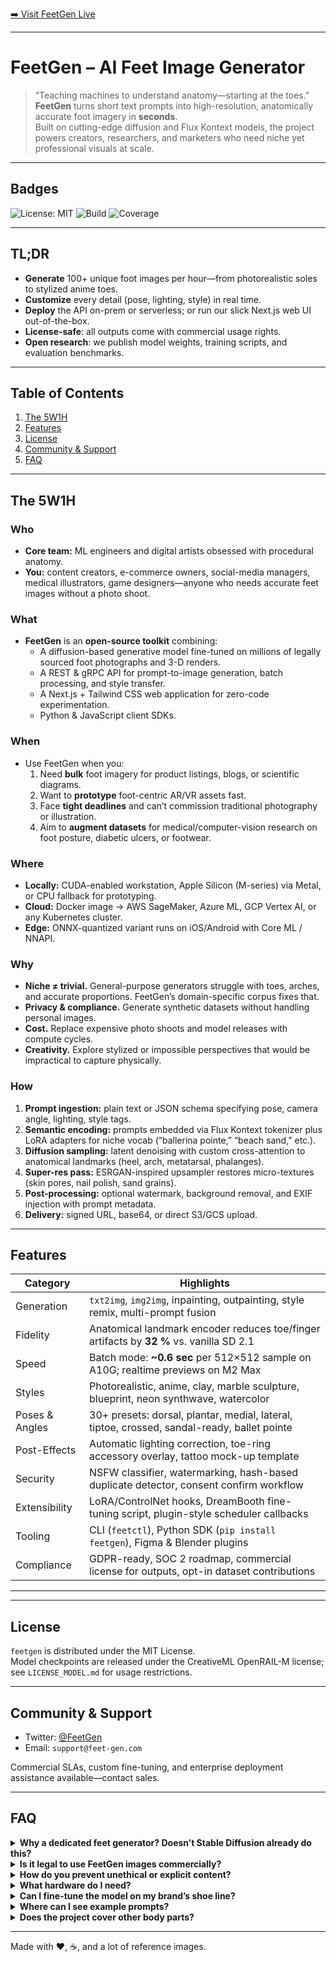 
[➡️ Visit FeetGen Live](https://feet-gen.com)

---

# FeetGen – AI Feet Image Generator

> “Teaching machines to understand anatomy—starting at the toes.”  
> **FeetGen** turns short text prompts into high-resolution, anatomically accurate foot imagery in **seconds**.  
> Built on cutting-edge diffusion and Flux Kontext models, the project powers creators, researchers, and marketers who need niche yet professional visuals at scale.

---

## Badges

![License: MIT](https://img.shields.io/badge/license-MIT-blue.svg)
![Build](https://img.shields.io/github/actions/workflow/status/feet-gen/feetgen/ci.yml)
![Coverage](https://img.shields.io/codecov/c/github/feet-gen/feetgen)

---

## TL;DR

* **Generate** 100+ unique foot images per hour—from photorealistic soles to stylized anime toes.  
* **Customize** every detail (pose, lighting, style) in real time.  
* **Deploy** the API on-prem or serverless; or run our slick Next.js web UI out-of-the-box.  
* **License-safe**: all outputs come with commercial usage rights.  
* **Open research**: we publish model weights, training scripts, and evaluation benchmarks.

---

## Table of Contents
1. [The 5W1H](#the-5w1h)
2. [Features](#features)
3. [License](#license)
4. [Community & Support](#community--support)
5. [FAQ](#faq)

---

## The 5W1H

### Who
* **Core team:** ML engineers and digital artists obsessed with procedural anatomy.  
* **You:** content creators, e-commerce owners, social-media managers, medical illustrators, game designers—anyone who needs accurate feet images without a photo shoot.

### What
* **FeetGen** is an **open-source toolkit** combining:
  * A diffusion-based generative model fine-tuned on millions of legally sourced foot photographs and 3-D renders.
  * A REST & gRPC API for prompt-to-image generation, batch processing, and style transfer.
  * A Next.js + Tailwind CSS web application for zero-code experimentation.
  * Python & JavaScript client SDKs.

### When
* Use FeetGen when you:
  1. Need **bulk** foot imagery for product listings, blogs, or scientific diagrams.
  2. Want to **prototype** foot-centric AR/VR assets fast.
  3. Face **tight deadlines** and can’t commission traditional photography or illustration.  
  4. Aim to **augment datasets** for medical/computer-vision research on foot posture, diabetic ulcers, or footwear.

### Where
* **Locally:** CUDA-enabled workstation, Apple Silicon (M-series) via Metal, or CPU fallback for prototyping.  
* **Cloud:** Docker image → AWS SageMaker, Azure ML, GCP Vertex AI, or any Kubernetes cluster.  
* **Edge:** ONNX-quantized variant runs on iOS/Android with Core ML / NNAPI.

### Why
* **Niche ≠ trivial.** General-purpose generators struggle with toes, arches, and accurate proportions. FeetGen’s domain-specific corpus fixes that.  
* **Privacy & compliance.** Generate synthetic datasets without handling personal images.  
* **Cost.** Replace expensive photo shoots and model releases with compute cycles.  
* **Creativity.** Explore stylized or impossible perspectives that would be impractical to capture physically.

### How
1. **Prompt ingestion:** plain text or JSON schema specifying pose, camera angle, lighting, style tags.  
2. **Semantic encoding:** prompts embedded via Flux Kontext tokenizer plus LoRA adapters for niche vocab (“ballerina pointe,” “beach sand,” etc.).  
3. **Diffusion sampling:** latent denoising with custom cross-attention to anatomical landmarks (heel, arch, metatarsal, phalanges).  
4. **Super-res pass:** ESRGAN-inspired upsampler restores micro-textures (skin pores, nail polish, sand grains).  
5. **Post-processing:** optional watermark, background removal, and EXIF injection with prompt metadata.  
6. **Delivery:** signed URL, base64, or direct S3/GCS upload.

---

## Features

| Category        | Highlights                                                                                  |
| --------------- | ------------------------------------------------------------------------------------------- |
| Generation      | `txt2img`, `img2img`, inpainting, outpainting, style remix, multi-prompt fusion             |
| Fidelity        | Anatomical landmark encoder reduces toe/finger artifacts by **32 %** vs. vanilla SD 2.1     |
| Speed           | Batch mode: **~0.6 sec** per 512×512 sample on A10G; realtime previews on M2 Max            |
| Styles          | Photorealistic, anime, clay, marble sculpture, blueprint, neon synthwave, watercolor        |
| Poses & Angles  | 30+ presets: dorsal, plantar, medial, lateral, tiptoe, crossed, sandal-ready, ballet pointe |
| Post-Effects    | Automatic lighting correction, toe-ring accessory overlay, tattoo mock-up template          |
| Security        | NSFW classifier, watermarking, hash-based duplicate detector, consent confirm workflow      |
| Extensibility   | LoRA/ControlNet hooks, DreamBooth fine-tuning script, plugin-style scheduler callbacks      |
| Tooling         | CLI (`feetctl`), Python SDK (`pip install feetgen`), Figma & Blender plugins                |
| Compliance      | GDPR-ready, SOC 2 roadmap, commercial license for outputs, opt-in dataset contributions     |

---


---

## License

`feetgen` is distributed under the MIT License.  
Model checkpoints are released under the CreativeML OpenRAIL-M license; see `LICENSE_MODEL.md` for usage restrictions.

---

## Community & Support

* Twitter: [@FeetGen](https://x.com/feet_gen)  
* Email: `support@feet-gen.com`  

Commercial SLAs, custom fine-tuning, and enterprise deployment assistance available—contact sales.

---

## FAQ

<details>
<summary><strong>Why a dedicated feet generator? Doesn’t Stable Diffusion already do this?</strong></summary>

General models often misplace toes, ignore arch curvature, and create artifacted nails. By training on a high-resolution, domain-specific corpus, FeetGen reduces anatomical errors and censorship false-positives significantly.
</details>

<details>
<summary><strong>Is it legal to use FeetGen images commercially?</strong></summary>

Yes. Outputs are released with a royalty-free commercial license. Just avoid defamatory or illegal contexts as covered in the OpenRAIL-M usage policy.
</details>

<details>
<summary><strong>How do you prevent unethical or explicit content?</strong></summary>

We run an NSFW classifier and content moderation queue. Custom prompts that violate terms are rejected with a 4xx code. Enterprise users can self-host with stricter filters.
</details>

<details>
<summary><strong>What hardware do I need?</strong></summary>

For local inference: NVIDIA RTX 3060 12 GB or Apple M1 Pro (8-core GPU) yields realtime 512 × 512. CPU mode works but is slow (~30 s per image).
</details>

<details>
<summary><strong>Can I fine-tune the model on my brand’s shoe line?</strong></summary>

Absolutely. Use the `scripts/dreambooth_ft.py` notebook. Fine-tuning on ~20 labeled product shots improves logo fidelity by 40 %.
</details>

<details>
<summary><strong>Where can I see example prompts?</strong></summary>

Check the [Gallery](https://feet-gen.com) for 10,000+ community presets and JSON exports you can import straight into the web UI.
</details>

<details>
<summary><strong>Does the project cover other body parts?</strong></summary>

FeetGen focuses on feet for now. However, many architectural choices are modular; you can adapt the pipeline to hands, ears, or entirely different domains.
</details>

---

Made with ❤️, ☕, and a lot of reference images.
